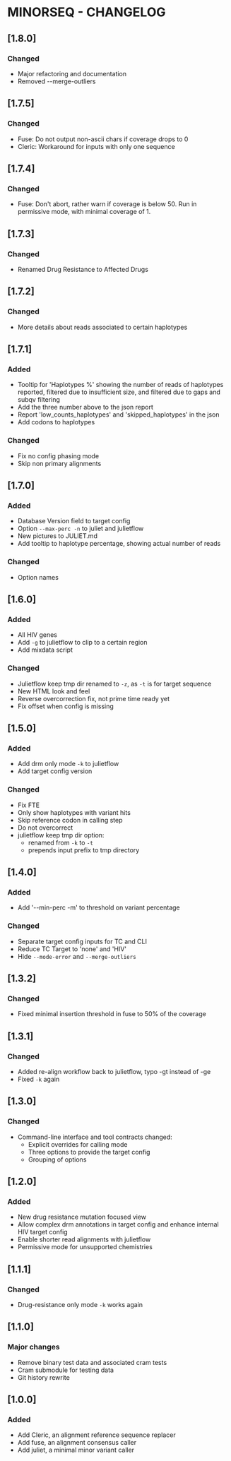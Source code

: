 # MINORSEQ - CHANGELOG

## [1.8.0]
### Changed
 - Major refactoring and documentation
 - Removed --merge-outliers

## [1.7.5]
### Changed
 - Fuse: Do not output non-ascii chars if coverage drops to 0
 - Cleric: Workaround for inputs with only one sequence

## [1.7.4]
### Changed
 - Fuse: Don't abort, rather warn if coverage is below 50. Run in permissive
   mode, with minimal coverage of 1.

## [1.7.3]
### Changed
 - Renamed Drug Resistance to Affected Drugs

## [1.7.2]
### Changed
 - More details about reads associated to certain haplotypes

## [1.7.1]
### Added
 - Tooltip for 'Haplotypes \%' showing the number of reads of haplotypes
   reported, filtered due to insufficient size, and filtered due to
   gaps and subqv filtering
 - Add the three number above to the json report
 - Report 'low_counts_haplotypes' and 'skipped_haplotypes' in the json
 - Add codons to haplotypes

### Changed
 - Fix no config phasing mode
 - Skip non primary alignments

## [1.7.0]
### Added
 - Database Version field to target config
 - Option `--max-perc -n` to juliet and julietflow
 - New pictures to JULIET.md
 - Add tooltip to haplotype percentage, showing actual number of reads

### Changed
 - Option names

## [1.6.0]
### Added
 - All HIV genes
 - Add `-g` to julietflow to clip to a certain region
 - Add mixdata script

### Changed
 - Julietflow keep tmp dir renamed to `-z`, as `-t` is for target sequence
 - New HTML look and feel
 - Reverse overcorrection fix, not prime time ready yet
 - Fix offset when config is missing

## [1.5.0]
### Added
 - Add drm only mode `-k` to julietflow
 - Add target config version

### Changed
 - Fix FTE
 - Only show haplotypes with variant hits
 - Skip reference codon in calling step
 - Do not overcorrect
 - julietflow keep tmp dir option:
   - renamed from `-k` to `-t`
   - prepends input prefix to tmp directory

## [1.4.0]
### Added
 - Add '--min-perc -m' to threshold on variant percentage

### Changed
 - Separate target config inputs for TC and CLI
 - Reduce TC Target to 'none' and 'HIV'
 - Hide `--mode-error` and `--merge-outliers`

## [1.3.2]
### Changed
 - Fixed minimal insertion threshold in fuse to 50% of the coverage

## [1.3.1]
### Changed
 - Added re-align workflow back to julietflow, typo -gt instead of -ge
 - Fixed `-k` again

## [1.3.0]
### Changed
 - Command-line interface and tool contracts changed:
   - Explicit overrides for calling mode
   - Three options to provide the target config
   - Grouping of options

## [1.2.0]
### Added
 - New drug resistance mutation focused view
 - Allow complex drm annotations in target config and
   enhance internal HIV target config
 - Enable shorter read alignments with julietflow
 - Permissive mode for unsupported chemistries

## [1.1.1]
### Changed
 - Drug-resistance only mode `-k` works again

## [1.1.0]
### Major changes
 - Remove binary test data and associated cram tests
 - Cram submodule for testing data
 - Git history rewrite

## [1.0.0]
### Added
 - Add Cleric, an alignment reference sequence replacer
 - Add fuse, an alignment consensus caller
 - Add juliet, a minimal minor variant caller